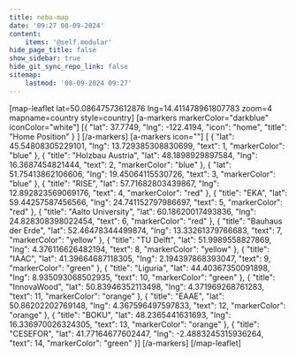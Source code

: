 ```yaml
---
title: neba-map
date: '09:27 08-09-2024'
content:
    items: '@self.modular'
hide_page_title: false
show_sidebar: true
hide_git_sync_repo_link: false
sitemap:
    lastmod: '08-09-2024 09:27'
---
```


[map-leaflet lat=50.08647573612876 lng=14.411478961807783 zoom=4 mapname=country style=country]
[a-markers markerColor="darkblue"
iconColor="white"]
[{ "lat": 37.7749, "lng": -122.4194, "icon": "home", "title": "Home Position" } ]
[/a-markers]
[a-markers icon=""]
[  { "lat": 45.54808305229101,  "lng": 13.729385308830699, "text": 1, "markerColor": "blue" },
{ "title": "Holzbau Austria", "lat": 48.1898929897584,  "lng": 16.3687454821444, "text": 2, "markerColor": "blue" },
{ "lat":  51.75413862106606,  "lng": 19.45064115530726, "text": 3, "markerColor": "blue" },
{ "title": "RISE", "lat":  57.71682803439867,  "lng": 12.892823569069176, "text": 4, "markerColor": "red" },
{ "title": "EKA", "lat":  59.44257587456566,  "lng": 24.741152797986697, "text": 5, "markerColor": "red" },
{ "title": "Aalto University", "lat":  60.18620017493836,  "lng": 24.828308398022454, "text": 6, "markerColor": "red" },
{ "title": "Bauhaus der Erde", "lat":  52.46478344499874,  "lng": 13.33261379766683, "text": 7, "markerColor": "yellow" },
{ "title": "TU Delft", "lat":  51.9989558827869,  "lng": 4.376116626482194, "text": 8, "markerColor": "yellow" },
{ "title": "IAAC", "lat":  41.39664687118305,  "lng": 2.194397868393047, "text": 9, "markerColor": "green" },
{ "title": "Liguria", "lat":  44.40367350091898,  "lng": 8.935093068502935, "text": 10, "markerColor": "green" },
{ "title": "InnovaWood", "lat":  50.83946352113498,  "lng": 4.371969268761283, "text": 11, "markerColor": "orange" },
{ "title": "EAAE", "lat":  50.86202202769148,  "lng": 4.367596497597833, "text": 12, "markerColor": "orange" },
{ "title": "BOKU", "lat":  48.2365441631693,  "lng": 16.336970026324305, "text": 13, "markerColor": "orange" },
{ "title": "CESEFOR", "lat":  41.77164677602447,  "lng": -2.4883245315936264, "text": 14, "markerColor": "green" }]
[/a-markers]
[/map-leaflet]